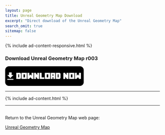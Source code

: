 ```yaml
---
layout: page
title: Unreal Geometry Map Download
excerpt: "Direct download of the Unreal Geometry Map"
search_omit: true
sitemap: false
---
```


{% include ad-content-responsive.html %}

### Download Unreal Geometry Map r003

<a href="https://github.com/Desno365/Unreal-Geometry-Map/releases/download/r003/Unreal_Geometry_r003_Desno365.zip">
	<img alt="Download now"
		src="/images/download-now.png" />
</a>

---

{% include ad-content.html %}

---

<br>Return to the Unreal Geometry Map web page:

<div markdown="0"><a href="{{ site.url }}/minecraft/unreal-map/#downloads" class="btn">Unreal Geometry Map</a></div>


